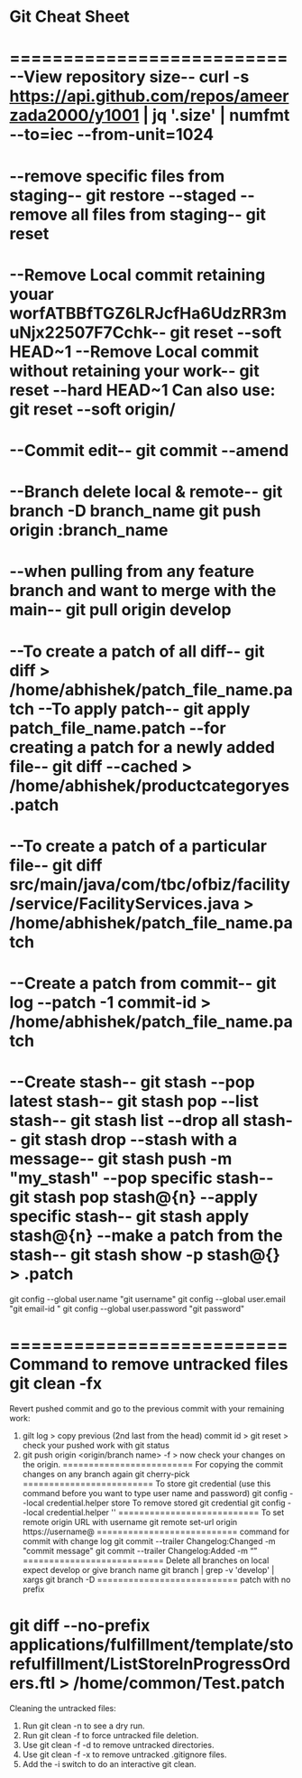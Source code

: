# Git Cheat Sheet

==========================
--View repository size--
curl -s https://api.github.com/repos/ameerzada2000/y1001 | jq '.size' | numfmt --to=iec --from-unit=1024
==========================
--remove specific files from staging--
git restore --staged <file>
--remove all files from staging--
git reset
==========================
--Remove Local commit retaining youar worfATBBfTGZ6LRJcfHa6UdzRR3muNjx22507F7Cchk--
 git reset --soft HEAD~1
--Remove Local commit without retaining your work--
git reset --hard HEAD~1
Can also use:
git reset --soft origin/<branch-name>
==========================
--Commit edit--
git commit --amend
==========================
--Branch delete local & remote--
git branch -D branch_name
git push origin :branch_name
==========================
--when pulling from any feature branch and want to merge with the main--
git pull origin develop 
==========================
--To create a patch of all diff--
git diff > /home/abhishek/patch_file_name.patch
--To apply patch--
git apply patch_file_name.patch
--for creating a patch for a newly added file--
git diff --cached > /home/abhishek/productcategoryes.patch
==========================
--To create a patch of a particular file--
git diff src/main/java/com/tbc/ofbiz/facility/service/FacilityServices.java > /home/abhishek/patch_file_name.patch
==========================
--Create a patch from commit-- 
git log --patch -1 commit-id > /home/abhishek/patch_file_name.patch
==========================
--Create stash--
git stash
--pop latest stash--
git stash pop
--list stash--
git stash list
--drop all stash--
git stash drop
--stash with a message--
git stash push -m "my_stash"
--pop specific stash--
git stash pop stash@{n}
--apply specific stash--
git stash apply stash@{n}
--make a patch from the stash-- 
git stash show -p stash@{<number>} > <name>.patch
==========================
git config --global user.name "git username"
git config --global user.email  "git email-id "
git config --global user.password "git password"

==========================
Command to remove untracked files 
git clean -fx 
==========================
Revert pushed commit and go to the previous commit with your remaining work:
1. gilt log > copy previous (2nd last from the head) commit id > git reset <commit id> > check your pushed work with git status
2. git push origin <origin/branch name>  -f > now check your changes on the origin.
=========================
For copying the commit changes on any branch again
git cherry-pick <commitHash>
=========================
To store git credential (use this command before you want to type user name and password)
git config --local credential.helper store
To remove stored git credential
git config --local credential.helper ''
===========================
To set remote origin URL with username
git remote set-url origin https://username@<repocloning-link>
===========================
command for commit with change log
git commit --trailer Changelog:Changed -m "commit message"
git commit --trailer Changelog:Added -m “<commit message>”
===========================
Delete all branches on local expect develop or give branch name 
git branch | grep -v 'develop' | xargs git branch -D
===========================
patch with no prefix

git diff --no-prefix applications/fulfillment/template/storefulfillment/ListStoreInProgressOrders.ftl > /home/common/Test.patch
===========================

Cleaning the untracked files:
1. Run git clean -n to see a dry run.
2. Run git clean -f to force untracked file deletion.
3. Use git clean -f -d to remove untracked directories.
4. Use git clean -f -x to remove untracked .gitignore files.
5. Add the -i switch to do an interactive git clean.
